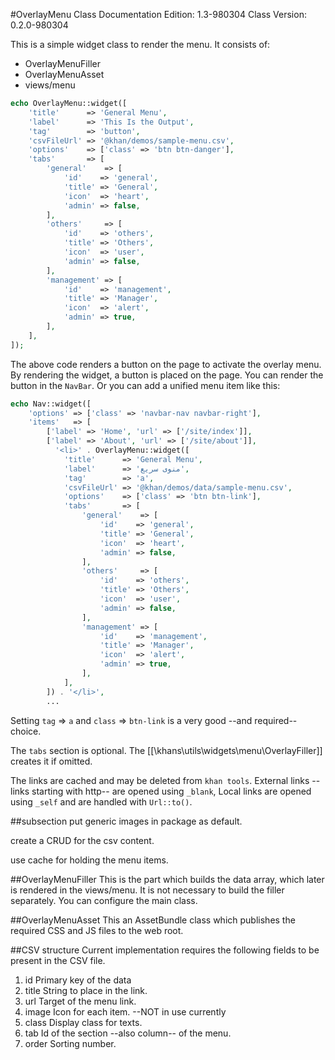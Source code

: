 #OverlayMenu Class
Documentation Edition: 1.3-980304
Class Version: 0.2.0-980304

This is a simple widget class to render the menu. It consists of: 
+ OverlayMenuFiller
+ OverlayMenuAsset
+ views/menu

```php
echo OverlayMenu::widget([
    'title'      => 'General Menu',
    'label'      => 'This Is the Output',
    'tag'        => 'button',
    'csvFileUrl' => '@khan/demos/sample-menu.csv',
    'options'    => ['class' => 'btn btn-danger'],
    'tabs'       => [
        'general'    => [
            'id'    => 'general',
            'title' => 'General',
            'icon'  => 'heart',
            'admin' => false,
        ],
        'others'     => [
            'id'    => 'others',
            'title' => 'Others',
            'icon'  => 'user',
            'admin' => false,
        ],
        'management' => [
            'id'    => 'management',
            'title' => 'Manager',
            'icon'  => 'alert',
            'admin' => true,
        ],
    ],
]);
```

The above code renders a button on the page to activate the overlay menu.
By rendering the widget, a button is placed on the page. You can render the button in the `NavBar`.
Or you can add a unified menu item like this:

```php
echo Nav::widget([
    'options' => ['class' => 'navbar-nav navbar-right'],
    'items'   => [
        ['label' => 'Home', 'url' => ['/site/index']],
        ['label' => 'About', 'url' => ['/site/about']],
          '<li>' . OverlayMenu::widget([
            'title'      => 'General Menu',
            'label'      => 'منوی سریع',
            'tag'        => 'a',
            'csvFileUrl' => '@khan/demos/data/sample-menu.csv',
            'options'    => ['class' => 'btn btn-link'],
            'tabs'       => [
                'general'    => [
                    'id'    => 'general',
                    'title' => 'General',
                    'icon'  => 'heart',
                    'admin' => false,
                ],
                'others'     => [
                    'id'    => 'others',
                    'title' => 'Others',
                    'icon'  => 'user',
                    'admin' => false,
                ],
                'management' => [
                    'id'    => 'management',
                    'title' => 'Manager',
                    'icon'  => 'alert',
                    'admin' => true,
                ],
            ],
        ]) . '</li>',
        ...
```
Setting `tag` => `a` and `class` => `btn-link` is a very good --and required-- choice.


The `tabs` section is optional. The [[\khans\utils\widgets\menu\OverlayFiller]] creates it if omitted.

The links are cached and may be deleted from `khan tools`.
External links --links starting with http-- are opened using `_blank`,
Local links are opened using `_self` and are handled with `Url::to()`.

##subsection
put generic images in package as default.

create a CRUD for the csv content.

use cache for holding the menu items.

##OverlayMenuFiller
This is the part which builds the data array, which later is rendered in the views/menu.
It is not necessary to build the filler separately. You can configure the main class.

##OverlayMenuAsset
This an AssetBundle class which publishes the required CSS and JS files to the web root.

##CSV structure
Current implementation requires the following fields to be present in the CSV file. 
1. id Primary key of the data
1. title String to place in the link.
1. url Target of the menu link.
1. image Icon for each item. --NOT in use currently
1. class Display class for texts.
1. tab Id of the section --also column-- of the menu.
1. order Sorting number.
